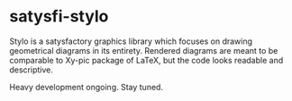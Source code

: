 # satysfi-stylo

Stylo is a satysfactory graphics library which focuses on drawing geometrical diagrams in its entirety. Rendered diagrams are meant to be comparable to Xy-pic package of LaTeX, but the code looks readable and descriptive.

Heavy development ongoing. Stay tuned.
